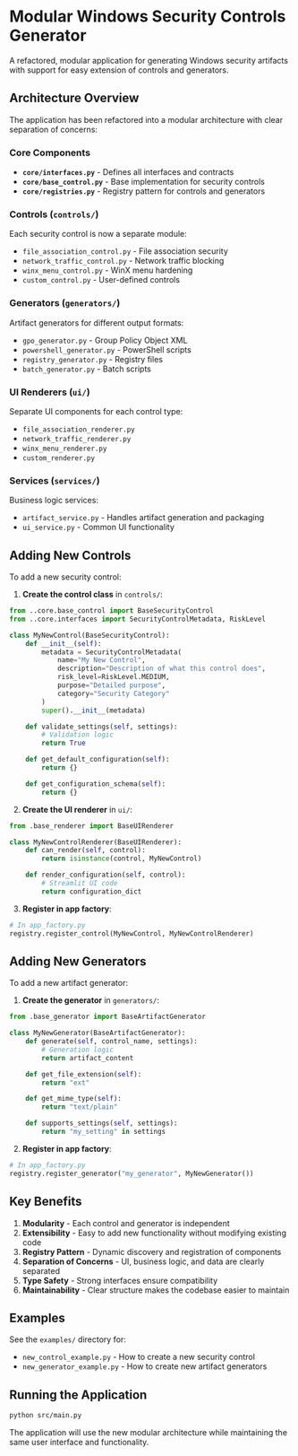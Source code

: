 # Modular Windows Security Controls Generator
<!-- markdownlint-disable MD029 -->

A refactored, modular application for generating Windows security artifacts with support for easy extension of controls and generators.

## Architecture Overview

The application has been refactored into a modular architecture with clear separation of concerns:

### Core Components

- **`core/interfaces.py`** - Defines all interfaces and contracts
- **`core/base_control.py`** - Base implementation for security controls
- **`core/registries.py`** - Registry pattern for controls and generators

### Controls (`controls/`)

Each security control is now a separate module:

- `file_association_control.py` - File association security
- `network_traffic_control.py` - Network traffic blocking
- `winx_menu_control.py` - WinX menu hardening
- `custom_control.py` - User-defined controls

### Generators (`generators/`)

Artifact generators for different output formats:

- `gpo_generator.py` - Group Policy Object XML
- `powershell_generator.py` - PowerShell scripts
- `registry_generator.py` - Registry files
- `batch_generator.py` - Batch scripts

### UI Renderers (`ui/`)

Separate UI components for each control type:

- `file_association_renderer.py`
- `network_traffic_renderer.py`
- `winx_menu_renderer.py`
- `custom_renderer.py`

### Services (`services/`)

Business logic services:

- `artifact_service.py` - Handles artifact generation and packaging
- `ui_service.py` - Common UI functionality

## Adding New Controls

To add a new security control:

1. **Create the control class** in `controls/`:

```python
from ..core.base_control import BaseSecurityControl
from ..core.interfaces import SecurityControlMetadata, RiskLevel

class MyNewControl(BaseSecurityControl):
    def __init__(self):
        metadata = SecurityControlMetadata(
            name="My New Control",
            description="Description of what this control does",
            risk_level=RiskLevel.MEDIUM,
            purpose="Detailed purpose",
            category="Security Category"
        )
        super().__init__(metadata)

    def validate_settings(self, settings):
        # Validation logic
        return True

    def get_default_configuration(self):
        return {}

    def get_configuration_schema(self):
        return {}
```

2. **Create the UI renderer** in `ui/`:

```python
from .base_renderer import BaseUIRenderer

class MyNewControlRenderer(BaseUIRenderer):
    def can_render(self, control):
        return isinstance(control, MyNewControl)

    def render_configuration(self, control):
        # Streamlit UI code
        return configuration_dict
```

3. **Register in app factory**:

```python
# In app_factory.py
registry.register_control(MyNewControl, MyNewControlRenderer)
```

## Adding New Generators

To add a new artifact generator:

1. **Create the generator** in `generators/`:

```python
from .base_generator import BaseArtifactGenerator

class MyNewGenerator(BaseArtifactGenerator):
    def generate(self, control_name, settings):
        # Generation logic
        return artifact_content

    def get_file_extension(self):
        return "ext"

    def get_mime_type(self):
        return "text/plain"

    def supports_settings(self, settings):
        return "my_setting" in settings
```

2. **Register in app factory**:

```python
# In app_factory.py
registry.register_generator("my_generator", MyNewGenerator())
```

## Key Benefits

1. **Modularity** - Each control and generator is independent
2. **Extensibility** - Easy to add new functionality without modifying existing code
3. **Registry Pattern** - Dynamic discovery and registration of components
4. **Separation of Concerns** - UI, business logic, and data are clearly separated
5. **Type Safety** - Strong interfaces ensure compatibility
6. **Maintainability** - Clear structure makes the codebase easier to maintain

## Examples

See the `examples/` directory for:

- `new_control_example.py` - How to create a new security control
- `new_generator_example.py` - How to create new artifact generators

## Running the Application

```bash
python src/main.py
```

The application will use the new modular architecture while maintaining the same user interface and functionality.
